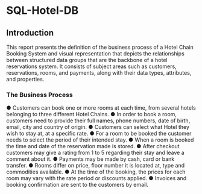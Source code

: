 # SQL-Hotel-DB

## Introduction
This report presents the definition of the business process of a Hotel Chain Booking System and
visual representation that depicts the relationships between structured data groups that are the
backbone of a hotel reservations system. It consists of subject areas such as customers,
reservations, rooms, and payments, along with their data types, attributes, and properties.

### The Business Process

● Customers can book one or more rooms at each time, from several hotels belonging to
three different Hotel Chains.
● In order to book a room, customers need to provide their full names, phone numbers, date
of birth, email, city and country of origin.
● Customers can select what Hotel they wish to stay at, at a specific rate.
● For a room to be booked the customer needs to select the period of their intended stay.
● When a room is booked the time and date of the reservation made is stored.
● After checkout customers may give a rating from 1 to 5 regarding their stay and leave a
comment about it.
● Payments may be made by cash, card or bank transfer.
● Rooms differ on price, floor number it is located at, type and commodities available.
● At the time of the booking, the prices for each room may vary with the rate period or
discounts applied.
● Invoices and booking confirmation are sent to the customers by email.
